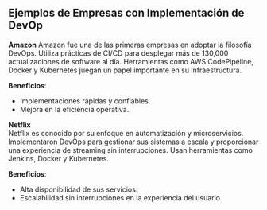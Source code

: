 ## Ejemplos de Empresas con Implementación de DevOp

  
**Amazon** 
Amazon fue una de las primeras empresas en adoptar la filosofía DevOps. Utiliza prácticas de CI/CD para desplegar más de 130,000 actualizaciones de software al día. Herramientas como AWS CodePipeline, Docker y Kubernetes juegan un papel importante en su infraestructura.  

**Beneficios**: 
- Implementaciones rápidas y confiables.
- Mejora en la eficiencia operativa.


  

**Netflix**  
Netflix es conocido por su enfoque en automatización y microservicios. Implementaron DevOps para gestionar sus sistemas a escala y proporcionar una experiencia de streaming sin interrupciones. Usan herramientas como Jenkins, Docker y Kubernetes.  

**Beneficios**: 
- Alta disponibilidad de sus servicios.    
- Escalabilidad sin interrupciones en la experiencia del usuario.    
